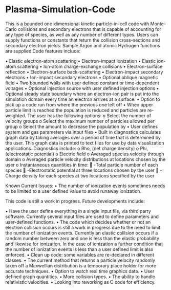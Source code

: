 # Plasma-Simulation-Code

This is a bounded one-dimensional kinetic particle-in-cell code with Monte-Carlo collisions and secondary electrons that is capable of accounting for any type of species, as well as any number of different types. Users can supply functions or constants that return the collision cross-sections and secondary electron yields. Sample Argon and atomic Hydrogen functions are supplied.Code features include:

 •	Elastic electron-atom scattering
  •	Electron-impact ionization
  •	Elastic ion-atom scattering 
  •	Ion-atom charge-exchange collisions
  •	Electron-surface reflection
  •	Electron-surface back-scattering
  •	Electron-impact secondary electrons
  •	Ion-impact secondary electrons
  •	Optional oblique magnetic field
  •	Two bounded walls with user defined constant or time-dependent voltages
  •	Optional injection source with user defined injection options
  •	Optional steady state boundary where an electron-ion pair is put into the simulation domain every time an electron arrives at a       surface.
  •	Option to pick up a code run from where the previous one left off
  •	When upper particle limit is reached the population is reduced and particles are re-weighted. The user has the following options:
   o	Select the number of velocity groups
   o	Select the maximum number of particles allowed per group
   o	Select the amount to decrease the population by
•	User defines system and gas parameters via input files
•	Built in diagnostics calculates graph data by taking averages over a period of time that is determined by the user. This graph data is printed to text files for use by data visualization applications. Diagnostics include:
  o	Rho, (net charge density)
  o	Phi, (electrostatic potential)
  o	Electric field
  o	Averaged species velocity through domain
  o	Averaged particle velocity distributions at locations chosen by the user
  o	Instantaneous quantities in time:
 	-Total particle number of each species
 	-Electrostatic potential at three locations chosen by the user
  	-Charge density for each species at two locations specified by the user
                   
Known Current Issues:
•	The number of ionization events sometimes needs to be limited to a user defined value to avoid runaway ionization.

This code is still a work in progress. Future developments include:

•	Have the user define everything in a single input file, via third party software. Currently several input files are used to define parameters and user-defined functions.
•	The code which decides whether or not an electron collision occurs is still a work in progress due to the need to limit the number of ionization events. Currently an elastic collision occurs if a random number between zero and one is less than the elastic probability and likewise for ionization. In the case of ionization a further condition that the number of ionization events is less than a user defined limit is also enforced. 
•	Clean up code: some variables are re-declared in different classes.
•	The current method that returns a particle velocity randomly taken off a Maxwellian distribution is a temporary place holder for more accurate techniques.
•	Option to watch real time graphics data.
•	User defined graph quantities.
•	More collision types.
•	The ability to handle relativistic velocities.
•	Looking into reworking as C code for efficiency.

       

